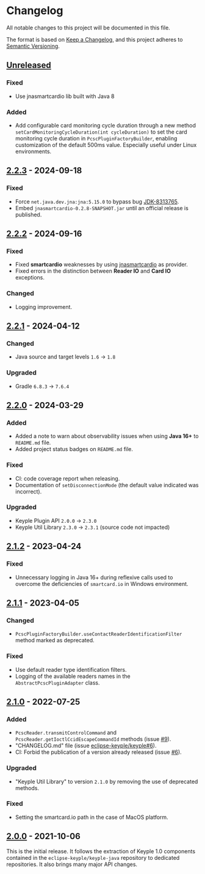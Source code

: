 # Changelog
All notable changes to this project will be documented in this file.

The format is based on [Keep a Changelog](https://keepachangelog.com/en/1.0.0/),
and this project adheres to [Semantic Versioning](https://semver.org/spec/v2.0.0.html).

## [Unreleased]
### Fixed
- Use jnasmartcardio lib built with Java 8
### Added
- Add configurable card monitoring cycle duration through a new method `setCardMonitoringCycleDuration(int cycleDuration)` to set the card monitoring cycle duration
  in `PcscPluginFactoryBuilder`, enabling customization of the default 500ms value. Especially useful under Linux
  environments.

## [2.2.3] - 2024-09-18
### Fixed
- Force `net.java.dev.jna:jna:5.15.0` to bypass bug [JDK-8313765](https://bugs.openjdk.org/browse/JDK-8313765).
- Embed `jnasmartcardio-0.2.8-SNAPSHOT.jar` until an official release is published.

## [2.2.2] - 2024-09-16
### Fixed
- Fixed **smartcardio** weaknesses by using [jnasmartcardio](https://github.com/jnasmartcardio/jnasmartcardio) as provider.
- Fixed errors in the distinction between **Reader IO** and **Card IO** exceptions.
### Changed
- Logging improvement.

## [2.2.1] - 2024-04-12
### Changed
- Java source and target levels `1.6` -> `1.8`
### Upgraded
- Gradle `6.8.3` -> `7.6.4`

## [2.2.0] - 2024-03-29
### Added
- Added a note to warn about observability issues when using **Java 16+** to `README.md` file.
- Added project status badges on `README.md` file.
### Fixed
- CI: code coverage report when releasing.
- Documentation of `setDisconnectionMode` (the default value indicated was incorrect).
### Upgraded
- Keyple Plugin API `2.0.0` -> `2.3.0`
- Keyple Util Library `2.3.0` -> `2.3.1` (source code not impacted)

## [2.1.2] - 2023-04-24
### Fixed
- Unnecessary logging in Java 16+ during reflexive calls used to overcome the deficiencies of `smartcard.io` in Windows 
environment.

## [2.1.1] - 2023-04-05
### Changed
- `PcscPluginFactoryBuilder.useContactReaderIdentificationFilter` method marked as deprecated.
### Fixed
- Use default reader type identification filters.
- Logging of the available readers names in the `AbstractPcscPluginAdapter` class.

## [2.1.0] - 2022-07-25
### Added
- `PcscReader.transmitControlCommand` and `PcscReader.getIoctlCcidEscapeCommandId` methods (issue [#9]).
- "CHANGELOG.md" file (issue [eclipse-keyple/keyple#6]).
- CI: Forbid the publication of a version already released (issue [#6]).
### Upgraded
- "Keyple Util Library" to version `2.1.0` by removing the use of deprecated methods.
### Fixed
- Setting the smartcard.io path in the case of MacOS platform.

## [2.0.0] - 2021-10-06
This is the initial release.
It follows the extraction of Keyple 1.0 components contained in the `eclipse-keyple/keyple-java` repository to dedicated repositories.
It also brings many major API changes.

[unreleased]: https://github.com/eclipse-keyple/keyple-plugin-pcsc-java-lib/compare/2.2.3...HEAD
[2.2.3]: https://github.com/eclipse-keyple/keyple-plugin-pcsc-java-lib/compare/2.2.2...2.2.3
[2.2.2]: https://github.com/eclipse-keyple/keyple-plugin-pcsc-java-lib/compare/2.2.1...2.2.2
[2.2.1]: https://github.com/eclipse-keyple/keyple-plugin-pcsc-java-lib/compare/2.2.0...2.2.1
[2.2.0]: https://github.com/eclipse-keyple/keyple-plugin-pcsc-java-lib/compare/2.1.2...2.2.0
[2.1.2]: https://github.com/eclipse-keyple/keyple-plugin-pcsc-java-lib/compare/2.1.1...2.1.2
[2.1.1]: https://github.com/eclipse-keyple/keyple-plugin-pcsc-java-lib/compare/2.1.0...2.1.1
[2.1.0]: https://github.com/eclipse-keyple/keyple-plugin-pcsc-java-lib/compare/2.0.0...2.1.0
[2.0.0]: https://github.com/eclipse-keyple/keyple-plugin-pcsc-java-lib/releases/tag/2.0.0

[#9]: https://github.com/eclipse-keyple/keyple-plugin-pcsc-java-lib/issues/9
[#6]: https://github.com/eclipse-keyple/keyple-plugin-pcsc-java-lib/issues/6

[eclipse-keyple/keyple#6]: https://github.com/eclipse-keyple/keyple/issues/6
